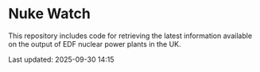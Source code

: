 # Nuke Watch

This repository includes code for retrieving the latest information available on the output of EDF nuclear power plants in the UK.

Last updated: 2025-09-30 14:15
